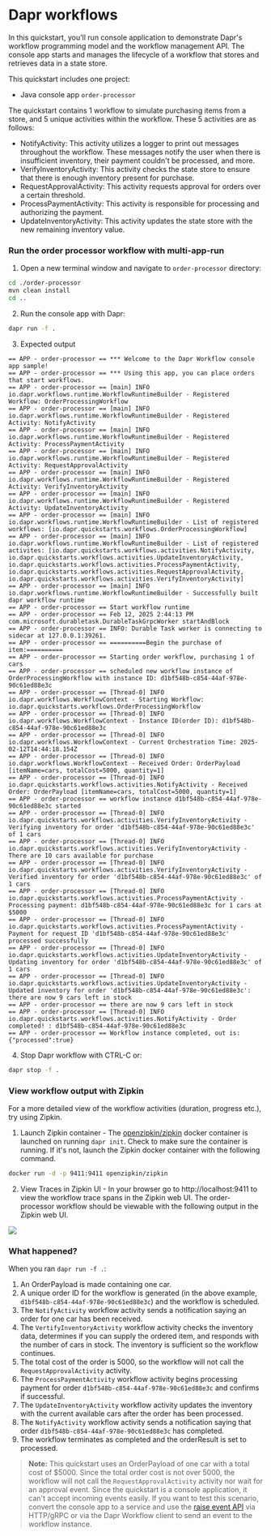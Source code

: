 # Dapr workflows

In this quickstart, you'll run console application to demonstrate Dapr's workflow programming model and the workflow management API. The console app starts and manages the lifecycle of a workflow that stores and retrieves data in a state store.

This quickstart includes one project:

- Java console app `order-processor` 

The quickstart contains 1 workflow to simulate purchasing items from a store, and 5 unique activities within the workflow. These 5 activities are as follows:

- NotifyActivity: This activity utilizes a logger to print out messages throughout the workflow. These messages notify the user when there is insufficient inventory, their payment couldn't be processed, and more.
- VerifyInventoryActivity: This activity checks the state store to ensure that there is enough inventory present for purchase.
- RequestApprovalActivity: This activity requests approval for orders over a certain threshold.
- ProcessPaymentActivity: This activity is responsible for processing and authorizing the payment.
- UpdateInventoryActivity: This activity updates the state store with the new remaining inventory value.

### Run the order processor workflow with multi-app-run

1. Open a new terminal window and navigate to `order-processor` directory: 

<!-- STEP
name: Install Java dependencies
-->

```bash
cd ./order-processor
mvn clean install
cd ..
```

<!-- END_STEP -->
2. Run the console app with Dapr: 

<!-- STEP
name: Run order-processor service
expected_stdout_lines:
  - '== APP - order-processor == there are now 9 cars left in stock'
  - '== APP - order-processor == Workflow instance completed, out is: {"processed":true}'
expected_stderr_lines:
output_match_mode: substring
background: true
sleep: 15
timeout_seconds: 120
-->
    
```bash
dapr run -f .
```

<!-- END_STEP -->

3. Expected output


```
== APP - order-processor == *** Welcome to the Dapr Workflow console app sample!
== APP - order-processor == *** Using this app, you can place orders that start workflows.
== APP - order-processor == [main] INFO io.dapr.workflows.runtime.WorkflowRuntimeBuilder - Registered Workflow: OrderProcessingWorkflow
== APP - order-processor == [main] INFO io.dapr.workflows.runtime.WorkflowRuntimeBuilder - Registered Activity: NotifyActivity
== APP - order-processor == [main] INFO io.dapr.workflows.runtime.WorkflowRuntimeBuilder - Registered Activity: ProcessPaymentActivity
== APP - order-processor == [main] INFO io.dapr.workflows.runtime.WorkflowRuntimeBuilder - Registered Activity: RequestApprovalActivity
== APP - order-processor == [main] INFO io.dapr.workflows.runtime.WorkflowRuntimeBuilder - Registered Activity: VerifyInventoryActivity
== APP - order-processor == [main] INFO io.dapr.workflows.runtime.WorkflowRuntimeBuilder - Registered Activity: UpdateInventoryActivity
== APP - order-processor == [main] INFO io.dapr.workflows.runtime.WorkflowRuntimeBuilder - List of registered workflows: [io.dapr.quickstarts.workflows.OrderProcessingWorkflow]
== APP - order-processor == [main] INFO io.dapr.workflows.runtime.WorkflowRuntimeBuilder - List of registered activites: [io.dapr.quickstarts.workflows.activities.NotifyActivity, io.dapr.quickstarts.workflows.activities.UpdateInventoryActivity, io.dapr.quickstarts.workflows.activities.ProcessPaymentActivity, io.dapr.quickstarts.workflows.activities.RequestApprovalActivity, io.dapr.quickstarts.workflows.activities.VerifyInventoryActivity]
== APP - order-processor == [main] INFO io.dapr.workflows.runtime.WorkflowRuntimeBuilder - Successfully built dapr workflow runtime
== APP - order-processor == Start workflow runtime
== APP - order-processor == Feb 12, 2025 2:44:13 PM com.microsoft.durabletask.DurableTaskGrpcWorker startAndBlock
== APP - order-processor == INFO: Durable Task worker is connecting to sidecar at 127.0.0.1:39261.
== APP - order-processor == ==========Begin the purchase of item:==========
== APP - order-processor == Starting order workflow, purchasing 1 of cars
== APP - order-processor == scheduled new workflow instance of OrderProcessingWorkflow with instance ID: d1bf548b-c854-44af-978e-90c61ed88e3c
== APP - order-processor == [Thread-0] INFO io.dapr.workflows.WorkflowContext - Starting Workflow: io.dapr.quickstarts.workflows.OrderProcessingWorkflow
== APP - order-processor == [Thread-0] INFO io.dapr.workflows.WorkflowContext - Instance ID(order ID): d1bf548b-c854-44af-978e-90c61ed88e3c
== APP - order-processor == [Thread-0] INFO io.dapr.workflows.WorkflowContext - Current Orchestration Time: 2025-02-12T14:44:18.154Z
== APP - order-processor == [Thread-0] INFO io.dapr.workflows.WorkflowContext - Received Order: OrderPayload [itemName=cars, totalCost=5000, quantity=1]
== APP - order-processor == [Thread-0] INFO io.dapr.quickstarts.workflows.activities.NotifyActivity - Received Order: OrderPayload [itemName=cars, totalCost=5000, quantity=1]
== APP - order-processor == workflow instance d1bf548b-c854-44af-978e-90c61ed88e3c started
== APP - order-processor == [Thread-0] INFO io.dapr.quickstarts.workflows.activities.VerifyInventoryActivity - Verifying inventory for order 'd1bf548b-c854-44af-978e-90c61ed88e3c' of 1 cars
== APP - order-processor == [Thread-0] INFO io.dapr.quickstarts.workflows.activities.VerifyInventoryActivity - There are 10 cars available for purchase
== APP - order-processor == [Thread-0] INFO io.dapr.quickstarts.workflows.activities.VerifyInventoryActivity - Verified inventory for order 'd1bf548b-c854-44af-978e-90c61ed88e3c' of 1 cars
== APP - order-processor == [Thread-0] INFO io.dapr.quickstarts.workflows.activities.ProcessPaymentActivity - Processing payment: d1bf548b-c854-44af-978e-90c61ed88e3c for 1 cars at $5000
== APP - order-processor == [Thread-0] INFO io.dapr.quickstarts.workflows.activities.ProcessPaymentActivity - Payment for request ID 'd1bf548b-c854-44af-978e-90c61ed88e3c' processed successfully
== APP - order-processor == [Thread-0] INFO io.dapr.quickstarts.workflows.activities.UpdateInventoryActivity - Updating inventory for order 'd1bf548b-c854-44af-978e-90c61ed88e3c' of 1 cars
== APP - order-processor == [Thread-0] INFO io.dapr.quickstarts.workflows.activities.UpdateInventoryActivity - Updated inventory for order 'd1bf548b-c854-44af-978e-90c61ed88e3c': there are now 9 cars left in stock
== APP - order-processor == there are now 9 cars left in stock
== APP - order-processor == [Thread-0] INFO io.dapr.quickstarts.workflows.activities.NotifyActivity - Order completed! : d1bf548b-c854-44af-978e-90c61ed88e3c
== APP - order-processor == Workflow instance completed, out is: {"processed":true}
```

4. Stop Dapr workflow with CTRL-C or:

```sh
dapr stop -f .
```

### View workflow output with Zipkin

For a more detailed view of the workflow activities (duration, progress etc.), try using Zipkin.

1. Launch Zipkin container - The [openzipkin/zipkin](https://hub.docker.com/r/openzipkin/zipkin/) docker container is launched on running `dapr init`. Check to make sure the container is running. If it's not, launch the Zipkin docker container with the following command.

```bash
docker run -d -p 9411:9411 openzipkin/zipkin
```

2. View Traces in Zipkin UI - In your browser go to http://localhost:9411 to view the workflow trace spans in the Zipkin web UI. The order-processor workflow should be viewable with the following output in the Zipkin web UI. 

<img src="img/workflow-trace-spans-zipkin.png">

### What happened? 

When you ran `dapr run -f .`:

1. An OrderPayload is made containing one car.
2. A unique order ID for the workflow is generated (in the above example, `d1bf548b-c854-44af-978e-90c61ed88e3c`) and the workflow is scheduled.
3. The `NotifyActivity` workflow activity sends a notification saying an order for one car has been received.
4. The `VertifyInventoryActivity` workflow activity checks the inventory data, determines if you can supply the ordered item, and responds with the number of cars in stock. The inventory is sufficient so the workflow continues.
5. The total cost of the order is 5000, so the workflow will not call the `RequestApprovalActivity` activity.
6. The `ProcessPaymentActivity` workflow activity begins processing payment for order `d1bf548b-c854-44af-978e-90c61ed88e3c` and confirms if successful.
7. The `UpdateInventoryActivity` workflow activity updates the inventory with the current available cars after the order has been processed.
8. The `NotifyActivity` workflow activity sends a notification saying that order `d1bf548b-c854-44af-978e-90c61ed88e3c` has completed.
9. The workflow terminates as completed and the orderResult is set to processed.


> **Note:** This quickstart uses an OrderPayload of one car with a total cost of $5000. Since the total order cost is not over 5000, the workflow will not call the `RequestApprovalActivity` activity nor wait for an approval event. Since the quickstart is a console application, it can't accept incoming events easily. If you want to test this scenario, convert the console app to a service and use the [raise event API](https://docs.dapr.io/reference/api/workflow_api/#raise-event-request) via HTTP/gRPC or via the Dapr Workflow client to send an event to the workflow instance.

